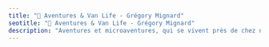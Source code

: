 ```yaml
---
title: "🚐 Aventures & Van Life - Grégory Mignard"
seotitle: "🚐 Aventures & Van Life - Grégory Mignard"
description: "Aventures et microaventures, qui se vivent près de chez nous. Une art de vivre pour se reconnecter à la nature."
---
```

